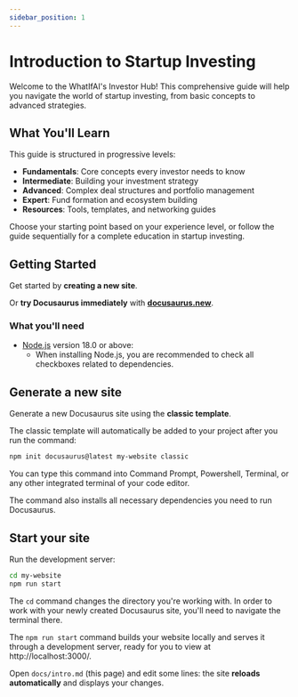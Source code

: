 ```yaml
---
sidebar_position: 1
---
```


# Introduction to Startup Investing

Welcome to the WhatIfAI's Investor Hub! This comprehensive guide will help you navigate the world of startup investing, from basic concepts to advanced strategies.

## What You'll Learn

This guide is structured in progressive levels:

- **Fundamentals**: Core concepts every investor needs to know
- **Intermediate**: Building your investment strategy
- **Advanced**: Complex deal structures and portfolio management
- **Expert**: Fund formation and ecosystem building
- **Resources**: Tools, templates, and networking guides

Choose your starting point based on your experience level, or follow the guide sequentially for a complete education in startup investing.

## Getting Started

Get started by **creating a new site**.

Or **try Docusaurus immediately** with **[docusaurus.new](https://docusaurus.new)**.

### What you'll need

- [Node.js](https://nodejs.org/en/download/) version 18.0 or above:
  - When installing Node.js, you are recommended to check all checkboxes related to dependencies.

## Generate a new site

Generate a new Docusaurus site using the **classic template**.

The classic template will automatically be added to your project after you run the command:

```bash
npm init docusaurus@latest my-website classic
```

You can type this command into Command Prompt, Powershell, Terminal, or any other integrated terminal of your code editor.

The command also installs all necessary dependencies you need to run Docusaurus.

## Start your site

Run the development server:

```bash
cd my-website
npm run start
```

The `cd` command changes the directory you're working with. In order to work with your newly created Docusaurus site, you'll need to navigate the terminal there.

The `npm run start` command builds your website locally and serves it through a development server, ready for you to view at http://localhost:3000/.

Open `docs/intro.md` (this page) and edit some lines: the site **reloads automatically** and displays your changes.
